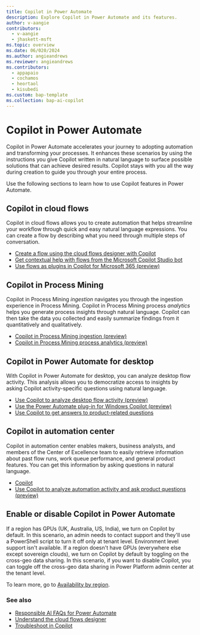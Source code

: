 ```yaml
---
title: Copilot in Power Automate
description: Explore Copilot in Power Automate and its features.
author: v-aangie
contributors:
  - v-aangie
  - jhaskett-msft
ms.topic: overview
ms.date: 06/020/2024
ms.author: angieandrews
ms.reviewer: angieandrews
ms.contributors:
  - appapaio
  - cochamos
  - heortaol
  - kisubedi
ms.custom: bap-template
ms.collection: bap-ai-copilot
---
```


# Copilot in Power Automate

Copilot in Power Automate accelerates your journey to adopting automation and transforming your processes. It enhances these scenarios by using the instructions you give Copilot written in natural language to surface possible solutions that can achieve desired results. Copilot stays with you all the way during creation to guide you through your entire process.

Use the following sections to learn how to use Copilot features in Power Automate.

## Copilot in cloud flows

Copilot in cloud flows allows you to create automation that helps streamline your workflow through quick and easy natural language expressions. You can create a flow by describing what you need through multiple steps of conversation.

- [Create a flow using the cloud flows designer with Copilot](get-started-with-copilot.md#create-a-flow-using-the-cloud-flows-designer-with-copilot)
- [Get contextual help with flows from the Microsoft Copilot Studio bot](contextual-help-bot.md)
- [Use flows as plugins in Copilot for Microsoft 365 (preview)](flow-plugins-m365.md)

## Copilot in Process Mining

Copilot in Process Mining *ingestion* navigates you through the ingestion experience in Process Mining. Copilot in Process Mining process *analytics* helps you generate process insights through natural language. Copilot can then take the data you collected and easily summarize findings from it quantitatively and qualitatively.

- [Copilot in Process Mining ingestion (preview)](process-mining-copilot-in-ingestion.md)
- [Copilot in Process Mining process analytics (preview)](process-mining-copilot-in-process-analytics.md)

## Copilot in Power Automate for desktop

With Copilot in Power Automate for desktop, you can analyze desktop flow activity. This analysis allows you to democratize access to insights by asking Copilot activity-specific questions using natural language.

- [Use Copilot to analyze desktop flow activity (preview)](desktop-flows/use-copilot-to-analyze-desktopflow-activity.md)
- [Use the Power Automate plug-in for Windows Copilot (preview)](desktop-flows/win-copilot-plug-in.md)
- [Use Copilot to get answers to product-related questions](desktop-flows/copilot-in-power-automate-for-desktop.md#how-to-use-copilot-to-get-answers-to-product-related-questions)

## Copilot in automation center

Copilot in automation center enables makers, business analysts, and members of the Center of Excellence team to easily retrieve information about past flow runs, work queue performance, and general product features. You can get this information by asking questions in natural language.

- [Copilot](automation-center-overview.md#copilot)
- [Use Copilot to analyze automation activity and ask product questions (preview)](automation-center-copilot.md)

## Enable or disable Copilot in Power Automate

If a region has GPUs (UK, Australia, US, India), we turn on Copilot by default. In this scenario, an admin needs to contact support and they'll use a PowerShell script to turn it off only at tenant level. Environment level support isn't available. If a region doesn't have GPUs (everywhere else except sovereign clouds), we turn on Copilot by default by toggling on the cross-geo data sharing. In this scenario, if you want to disable Copilot, you can toggle off the cross-geo data sharing in Power Platform admin center at the tenant level.

To learn more, go to [Availability by region](get-started-with-copilot.md#availability-by-region).

### See also

- [Responsible AI FAQs for Power Automate](responsible-ai-overview.md)
- [Understand the cloud flows designer](flows-designer.md)
- [Troubleshoot in Copilot](fix-flow-failures.md#troubleshoot-in-copilot)
